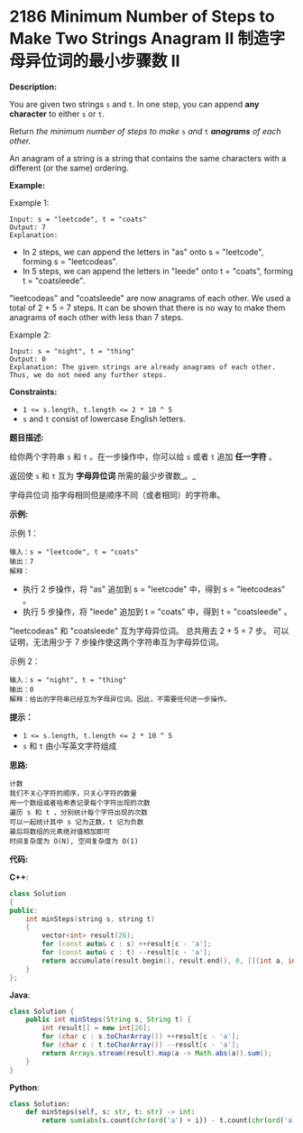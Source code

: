 # 2186 Minimum Number of Steps to Make Two Strings Anagram II 制造字母异位词的最小步骤数 II

__Description:__

You are given two strings `s` and `t`. In one step, you can append __any character__ to either `s` or `t`.

Return _the minimum number of steps to make_ `s` _and_ `t` ___anagrams__ of each other._

An anagram of a string is a string that contains the same characters with a different (or the same) ordering.

__Example:__

Example 1:

```text
Input: s = "leetcode", t = "coats"
Output: 7
Explanation: 
```

- In 2 steps, we can append the letters in "as" onto s = "leetcode", forming s = "leetcodeas".
- In 5 steps, we can append the letters in "leede" onto t = "coats", forming t = "coatsleede".

"leetcodeas" and "coatsleede" are now anagrams of each other.
We used a total of 2 + 5 = 7 steps.
It can be shown that there is no way to make them anagrams of each other with less than 7 steps.

Example 2:

```text
Input: s = "night", t = "thing"
Output: 0
Explanation: The given strings are already anagrams of each other. Thus, we do not need any further steps.
```

__Constraints:__

- `1 <= s.length, t.length <= 2 * 10 ^ 5`
- `s` and `t` consist of lowercase English letters.

__题目描述:__

给你两个字符串 `s` 和 `t` 。在一步操作中，你可以给 `s` 或者 `t` 追加 __任一字符__ 。

返回使 `s` 和 `t` 互为 __字母异位词__ 所需的最少步骤数_。_

字母异位词 指字母相同但是顺序不同（或者相同）的字符串。

__示例:__

示例 1：

```text
输入：s = "leetcode", t = "coats"
输出：7
解释：
```

- 执行 2 步操作，将 "as" 追加到 s = "leetcode" 中，得到 s = "leetcodeas" 。
- 执行 5 步操作，将 "leede" 追加到 t = "coats" 中，得到 t =
"coatsleede" 。

"leetcodeas" 和 "coatsleede" 互为字母异位词。
总共用去 2 + 5 = 7 步。
可以证明，无法用少于 7 步操作使这两个字符串互为字母异位词。

示例 2：

```text
输入：s = "night", t = "thing"
输出：0
解释：给出的字符串已经互为字母异位词。因此，不需要任何进一步操作。
```

__提示：__

- `1 <= s.length, t.length <= 2 * 10 ^ 5`
- `s` 和 `t` 由小写英文字符组成

__思路:__

```text
计数
我们不关心字符的顺序，只关心字符的数量
用一个数组或者哈希表记录每个字符出现的次数
遍历 s 和 t ，分别统计每个字符出现的次数
可以一起统计其中 s 记为正数，t 记为负数
最后将数组的元素绝对值相加即可
时间复杂度为 O(N), 空间复杂度为 O(1)
```

__代码:__

__C++__:

```C++
class Solution 
{
public:
    int minSteps(string s, string t) 
    {
        vector<int> result(26);
        for (const auto& c : s) ++result[c - 'a'];
        for (const auto& c : t) --result[c - 'a'];
        return accumulate(result.begin(), result.end(), 0, [](int a, int b) { return abs(a) + abs(b); });        
    }
};
```

__Java__:

```Java
class Solution {
    public int minSteps(String s, String t) {
        int result[] = new int[26];
        for (char c : s.toCharArray()) ++result[c - 'a'];
        for (char c : t.toCharArray()) --result[c - 'a'];
        return Arrays.stream(result).map(a -> Math.abs(a)).sum();
    }
}
```

__Python__:

```Python
class Solution:
    def minSteps(self, s: str, t: str) -> int:
        return sum(abs(s.count(chr(ord('a') + i)) - t.count(chr(ord('a') + i))) for i in range(26))
```
